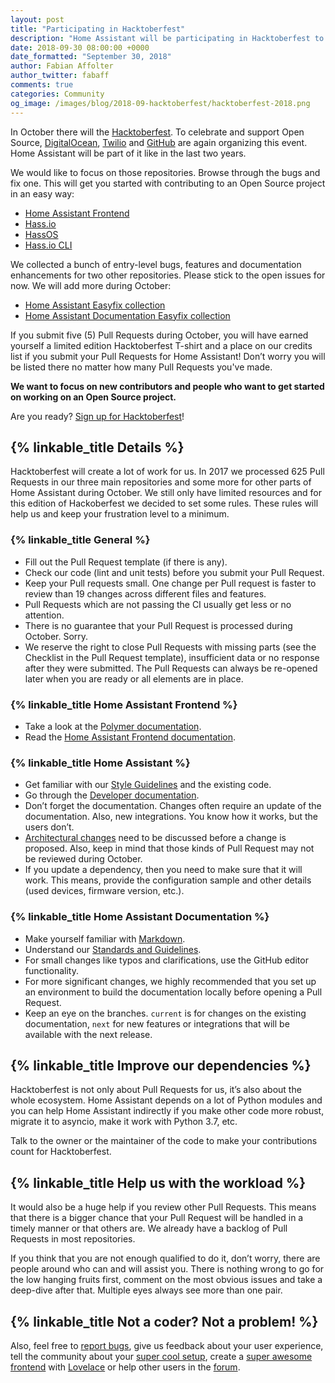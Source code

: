 ```yaml
---
layout: post
title: "Participating in Hacktoberfest"
description: "Home Assistant will be participating in Hacktoberfest to help people to get started with Open Source."
date: 2018-09-30 08:00:00 +0000
date_formatted: "September 30, 2018"
author: Fabian Affolter
author_twitter: fabaff
comments: true
categories: Community
og_image: /images/blog/2018-09-hacktoberfest/hacktoberfest-2018.png
---
```


In October there will the [Hacktoberfest](https://hacktoberfest.digitalocean.com/). To celebrate and support Open Source, [DigitalOcean](https://www.digitalocean.com/), [Twilio](https://www.twilio.com/) and [GitHub](https://github.com/) are again organizing this event. Home Assistant will be part of it like in the last two years.

We would like to focus on those repositories. Browse through the bugs and fix one. This will get you started with contributing to an Open Source project in an easy way:

- [Home Assistant Frontend](https://github.com/home-assistant/home-assistant-polymer)
- [Hass.io](https://github.com/home-assistant/hassio)
- [HassOS](https://github.com/home-assistant/hassos)
- [Hass.io CLI](https://github.com/home-assistant/hassio-cli)

We collected a bunch of entry-level bugs, features and documentation enhancements for two other repositories. Please stick to the open issues for now. We will add more during October:

- [Home Assistant Easyfix collection](https://github.com/home-assistant/home-assistant/projects/2)
- [Home Assistant Documentation Easyfix collection](https://github.com/home-assistant/home-assistant.io/projects/2)

If you submit five (5) Pull Requests during October, you will have earned yourself a limited edition Hacktoberfest T-shirt and a place on our credits list if you submit your Pull Requests for Home Assistant! Don’t worry you will be listed there no matter how many Pull Requests you've made.

**We want to focus on new contributors and people who want to get started on working on an Open Source project.**

Are you ready? [Sign up for Hacktoberfest](https://hacktoberfest.digitalocean.com/sign_up/register)!

<!--more-->

## {% linkable_title Details %}

Hacktoberfest will create a lot of work for us. In 2017 we processed 625 Pull Requests in our three main repositories and some more for other parts of Home Assistant during October. We still only have limited resources and for this edition of Hackoberfest we decided to set some rules. These rules will help us and keep your frustration level to a minimum.

### {% linkable_title General %}

- Fill out the Pull Request template (if there is any).
- Check our code (lint and unit tests) before you submit your Pull Request.
- Keep your Pull requests small. One change per Pull request is faster to review than 19 changes across different files and features.
- Pull Requests which are not passing the CI usually get less or no attention.
- There is no guarantee that your Pull Request is processed during October. Sorry.
- We reserve the right to close Pull Requests with missing parts (see the Checklist in the Pull Request template), insufficient data or no response after they were submitted. The Pull Requests can always be re-opened later when you are ready or all elements are in place.

### {% linkable_title Home Assistant Frontend %}

- Take a look at the [Polymer documentation](https://www.polymer-project.org/).
- Read the [Home Assistant Frontend documentation](https://developers.home-assistant.io/docs/en/frontend_index.html).

### {% linkable_title Home Assistant %}

- Get familiar with our [Style Guidelines](https://developers.home-assistant.io/docs/en/development_guidelines.html) and the existing code.
- Go through the [Developer documentation](https://developers.home-assistant.io).
- Don’t forget the documentation. Changes often require an update of the documentation. Also, new integrations. You know how it works, but the users don’t.
- [Architectural changes](https://github.com/home-assistant/architecture) need to be discussed before a change is proposed. Also, keep in mind that those kinds of Pull Request may not be reviewed during October.
- If you update a dependency, then you need to make sure that it will work. This means, provide the configuration sample and other details (used devices, firmware version, etc.).

### {% linkable_title Home Assistant Documentation %}

- Make yourself familiar with [Markdown](https://developers.home-assistant.io/docs/en/documentation_index.html).
- Understand our [Standards and Guidelines](https://developers.home-assistant.io/docs/en/documentation_standards.html).
- For small changes like typos and clarifications, use the GitHub editor functionality. 
- For more significant changes, we highly recommended that you set up an environment to build the documentation locally before opening a Pull Request.
- Keep an eye on the branches. `current` is for changes on the existing documentation, `next` for new features or integrations that will be available with the next release.

## {% linkable_title Improve our dependencies %}

Hacktoberfest is not only about Pull Requests for us, it’s also about the whole ecosystem. Home Assistant depends on a lot of Python modules and you can help Home Assistant indirectly if you make other code more robust, migrate it to asyncio, make it work with Python 3.7, etc.

Talk to the owner or the maintainer of the code to make your contributions count for Hacktoberfest.

## {% linkable_title Help us with the workload %}

It would also be a huge help if you review other Pull Requests. This means that there is a bigger chance that your Pull Request will be handled in a timely manner or that others are. We already have a backlog of Pull Requests in most repositories.

If you think that you are not enough qualified to do it, don’t worry, there are people around who can and will assist you. There is nothing wrong to go for the low hanging fruits first, comment on the most obvious issues and take a deep-dive after that. Multiple eyes always see more than one pair.

## {% linkable_title Not a coder? Not a problem! %}

Also, feel free to [report bugs](https://github.com/home-assistant/home-assistant/issues/new/choose), give us feedback about your user experience, tell the community about your [super cool setup](https://community.home-assistant.io/c/projects), create a [super awesome frontend](https://community.home-assistant.io/c/projects/frontend) with [Lovelace](https://www.home-assistant.io/lovelace) or help other users in the [forum](https://community.home-assistant.io/).

